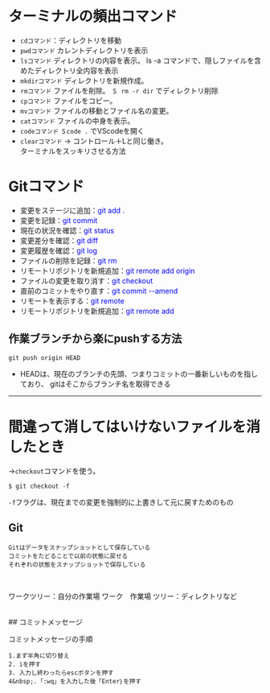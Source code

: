 # ターミナルの頻出コマンド


- `cdコマンド`：ディレクトリを移動
- `pwdコマンド`
カレントディレクトリを表示
- `lsコマンド`
ディレクトリの内容を表示。
ls -a コマンドで、隠しファイルを含めたディレクトリ全内容を表示
- `mkdirコマンド`
ディレクトリを新規作成。
- `rmコマンド`
ファイルを削除。
`＄ rm -r dir` でディレクトリ削除
- `cpコマンド`
ファイルをコピー。
- `mvコマンド`
ファイルの移動とファイル名の変更。
- `catコマンド`
ファイルの中身を表示。
- `codeコマンド`
`＄code .` でVScodeを開く
- `clearコマンド`
→ コントロール＋Lと同じ働き。<br>
ターミナルをスッキリさせる方法

# Gitコマンド

- 変更をステージに追加：<span style="color: blue;">git add .<span style="color: blue;">
- 変更を記録：<span style="color: blue;">git commit<span style="color: blue;">
- 現在の状況を確認：<span style="color: blue;">git status<span style="color: blue;">
- 変更差分を確認：<span style="color: blue;">git diff<span style="color: blue;">
- 変更履歴を確認：<span style="color: blue;">git log<span style="color: blue;">
- ファイルの削除を記録：<span style="color: blue;"><span style="color: blue;">git rm<span style="color: blue;">
- リモートリポジトリを新規追加：<span style="color: blue;">git remote add origin<span style="color: blue;">
- ファイルの変更を取り消す：<span style="color: blue;"><span style="color: blue;">git checkout<span style="color: blue;">
- 直前のコミットをやり直す：<span style="color: blue;">git commit --amend<span style="color: blue;">
- リモートを表示する：<span style="color: blue;">git remote<span style="color: blue;">
- リモートリポジトリを新規追加：<span style="color: blue;">git remote add<span style="color: blue;">
  
## 作業ブランチから楽にpushする方法
  ```
 git push origin HEAD
  ```
- HEADは、現在のブランチの先頭、つまりコミットの一番新しいものを指しており、 gitはそこからブランチ名を取得できる
---
  
# 間違って消してはいけないファイルを消したとき
  →`checkout`コマンドを使う。
  
  ```
  $ git checkout -f
  ```
  `-f`フラグは、現在までの変更を強制的に上書きして元に戻すためのもの
## Git
```
Gitはデータをスナップショットとして保存している
コミットをたどることで以前の状態に戻せる
それぞれの状態をスナップショットで保存している
```

<br>

ワークツリー：自分の作業場
ワーク　作業場
ツリー：ディレクトリなど


<br>
## コミットメッセージ

コミットメッセージの手順
```
1.まず半角に切り替え
2. iを押す
3. 入力し終わったらescボタンを押す
4&nbsp;.「:wq」を入力した後「Enter｝を押す
```
